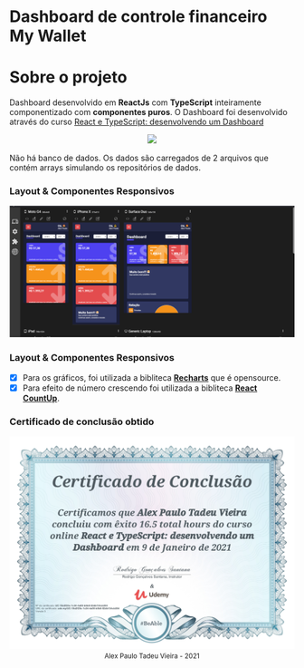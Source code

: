 # Dashboard de controle financeiro My Wallet

# Sobre o projeto

Dashboard desenvolvido em **ReactJs** com **TypeScript** inteiramente componentizado com **componentes puros**. O Dashboard foi desenvolvido através do curso <a href="https://www.udemy.com/course/react-e-typescript/" target="_blank">React e TypeScript: desenvolvendo um Dashboard</a>

<div align="center" >
  <img src="./docs/assets/dashboard.gif">
</div>

Não há banco de dados. Os dados são carregados de 2 arquivos que contém arrays simulando os repositórios de dados.

### Layout & Componentes Responsivos

<div align="center" >
  <img src="./docs/assets/responsiveview.gif">
</div>

### Layout & Componentes Responsivos

- [x] Para os gráficos, foi utilizada a bibliteca [**Recharts**](http://recharts.org/en-US) que é opensource.
- [x] Para efeito de número crescendo foi utilizada a bibliteca [**React CountUp**](https://www.npmjs.com/package/react-countup).

### Certificado de conclusão obtido

<div align="center" >
  <img src="./docs/assets/certificado-dashboard.jpg">
</div>

<div align="center">
  <small>Alex Paulo Tadeu Vieira - 2021</small>
</div>
